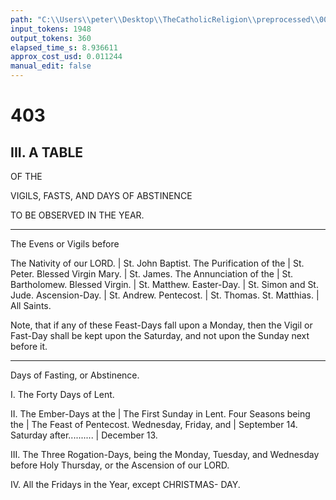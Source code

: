 ```yaml
---
path: "C:\\Users\\peter\\Desktop\\TheCatholicReligion\\preprocessed\\00426.jpg"
input_tokens: 1948
output_tokens: 360
elapsed_time_s: 8.936611
approx_cost_usd: 0.011244
manual_edit: false
---
```

# 403

## III. A TABLE

OF THE

VIGILS, FASTS, AND DAYS OF
ABSTINENCE

TO BE OBSERVED IN THE YEAR.

---

The Evens or Vigils before

The Nativity of our LORD. | St. John Baptist.
The Purification of the | St. Peter.
    Blessed Virgin Mary. | St. James.
The Annunciation of the | St. Bartholomew.
    Blessed Virgin. | St. Matthew.
Easter-Day. | St. Simon and St. Jude.
Ascension-Day. | St. Andrew.
Pentecost. | St. Thomas.
St. Matthias. | All Saints.

Note, that if any of these Feast-Days fall upon a Monday,
then the Vigil or Fast-Day shall be kept upon the
Saturday, and not upon the Sunday next before it.

---

Days of Fasting, or Abstinence.

I. The Forty Days of Lent.

II. The Ember-Days at the | The First Sunday in Lent.
    Four Seasons being the | The Feast of Pentecost.
    Wednesday, Friday, and | September 14.
    Saturday after.......... | December 13.

III. The Three Rogation-Days, being the Monday,
     Tuesday, and Wednesday before Holy Thursday,
     or the Ascension of our LORD.

IV. All the Fridays in the Year, except CHRISTMAS-
    DAY.